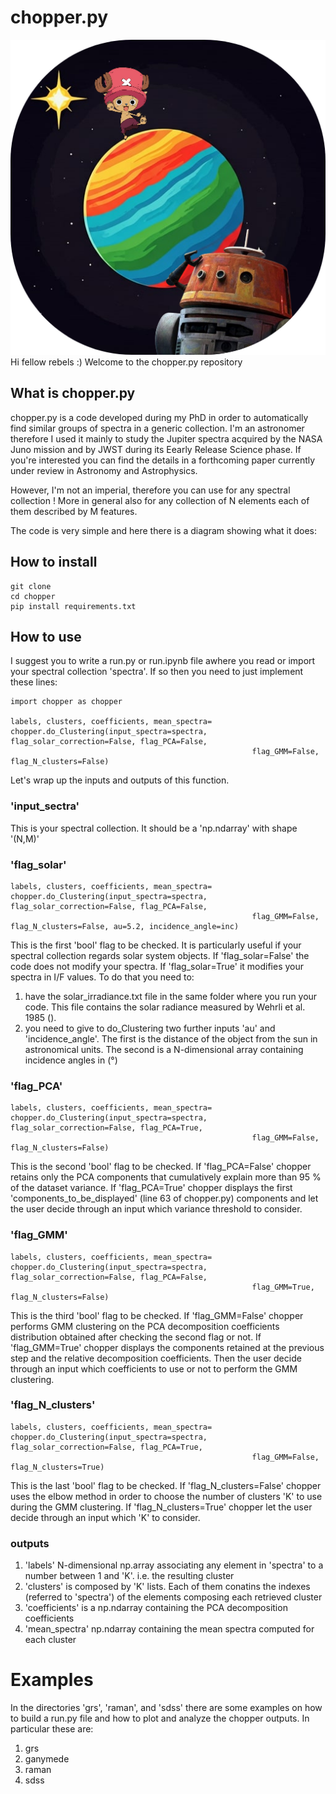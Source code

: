 # chopper.py
![Chopper Logo](chopper_logo.png)
Hi fellow rebels :) Welcome to the chopper.py repository

## What is chopper.py
chopper.py is a code developed during my PhD in order to automatically find similar groups of spectra in a generic collection. I'm an astronomer therefore I used it mainly to study the Jupiter spectra acquired by the NASA Juno mission and by JWST during its Eearly Release Science phase. If you're interested you can find the details in a forthcoming paper currently under review in Astronomy and Astrophysics.

However, I'm not an imperial, therefore you can use for any spectral collection ! More in general also for any collection of N elements each of them described by M features.

The code is very simple and here there is a diagram showing what it does:


## How to install

```
git clone
cd chopper
pip install requirements.txt
```

## How to use
I suggest you to write a run.py or run.ipynb file awhere you read or import your spectral collection 'spectra'. If so then you need to just implement these lines:
```
import chopper as chopper

labels, clusters, coefficients, mean_spectra= chopper.do_Clustering(input_spectra=spectra, flag_solar_correction=False, flag_PCA=False,
                                                      flag_GMM=False, flag_N_clusters=False)
```
Let's wrap up the inputs and outputs of this function. 

### 'input_sectra'
This is your spectral collection. It should be a 'np.ndarray' with shape '(N,M)'

### 'flag_solar'
```
labels, clusters, coefficients, mean_spectra= chopper.do_Clustering(input_spectra=spectra, flag_solar_correction=False, flag_PCA=False,
                                                      flag_GMM=False, flag_N_clusters=False, au=5.2, incidence_angle=inc)
```
This is the first 'bool' flag to be checked. It is particularly useful if your spectral collection regards solar system objects. If 'flag_solar=False' the code does not modify your spectra. If 'flag_solar=True' it modifies your spectra in I/F values. To do that you need to:
1. have the solar_irradiance.txt file in the same folder where you run your code. This file contains the solar radiance measured by Wehrli et al. 1985 ().
2. you need to give to do_Clustering two further inputs 'au' and 'incidence_angle'. The first is the distance of the object from the sun in astronomical units. The second is a N-dimensional array containing incidence angles in (°)

### 'flag_PCA'
```
labels, clusters, coefficients, mean_spectra= chopper.do_Clustering(input_spectra=spectra, flag_solar_correction=False, flag_PCA=True,
                                                      flag_GMM=False, flag_N_clusters=False)
```
This is the second 'bool' flag to be checked. If 'flag_PCA=False' chopper retains only the PCA components that cumulatively explain more than 95 % of the dataset variance. If 'flag_PCA=True' chopper displays the first 'components_to_be_displayed' (line 63 of chopper.py) components and let the user decide through an input which variance threshold to consider.

### 'flag_GMM'
```
labels, clusters, coefficients, mean_spectra= chopper.do_Clustering(input_spectra=spectra, flag_solar_correction=False, flag_PCA=False,
                                                      flag_GMM=True, flag_N_clusters=False)
```
This is the third 'bool' flag to be checked. If 'flag_GMM=False' chopper performs GMM clustering on the PCA decomposition coefficients distribution obtained after checking the second flag or not. If 'flag_GMM=True' chopper displays the components retained at the previous step and the relative decomposition coefficients. Then the user decide through an input which coefficients to use or not to perform the GMM clustering.

### 'flag_N_clusters'
```
labels, clusters, coefficients, mean_spectra= chopper.do_Clustering(input_spectra=spectra, flag_solar_correction=False, flag_PCA=True,
                                                      flag_GMM=False, flag_N_clusters=True)
```
This is the last 'bool' flag to be checked. If 'flag_N_clusters=False' chopper uses the elbow method in order to choose the number of clusters 'K' to use during the GMM clustering. If 'flag_N_clusters=True' chopper let the user decide through an input which 'K' to consider. 

### outputs
1. 'labels' N-dimensional np.array associating any element in 'spectra' to a number between 1 and 'K'. i.e. the resulting cluster
2. 'clusters' is composed by 'K' lists. Each of them conatins the indexes (referred to 'spectra') of the elements composing each retrieved cluster
3. 'coefficients' is a np.ndarray containing the PCA decomposition coefficients
4. 'mean_spectra' np.ndarray containing the mean spectra computed for each cluster

# Examples
In the directories 'grs', 'raman', and 'sdss' there are some examples on how to build a run.py file and how to plot and analyze the chopper outputs. In particular these are:

1. grs
2. ganymede
3. raman
4. sdss

